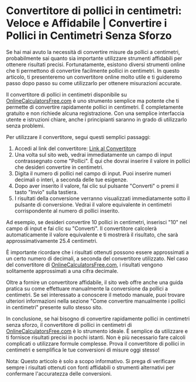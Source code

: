 Convertitore di pollici in centimetri: Veloce e Affidabile | Convertire i Pollici in Centimetri Senza Sforzo
============================================================================================================

Se hai mai avuto la necessità di convertire misure da pollici a centimetri, probabilmente sai quanto sia importante utilizzare strumenti affidabili per ottenere risultati precisi. Fortunatamente, esistono diversi strumenti online che ti permettono di convertire facilmente pollici in centimetri. In questo articolo, ti presenteremo un convertitore online molto utile e ti guideremo passo dopo passo su come utilizzarlo per ottenere misurazioni accurate.

Il convertitore di pollici in centimetri disponibile su [OnlineCalculatorsFree.com](http://OnlineCalculatorsFree.com) è uno strumento semplice ma potente che ti permette di convertire rapidamente pollici in centimetri. È completamente gratuito e non richiede alcuna registrazione. Con una semplice interfaccia utente e istruzioni chiare, anche i principianti saranno in grado di utilizzarlo senza problemi.

Per utilizzare il convertitore, segui questi semplici passaggi:

1. Accedi al link del convertitore: [Link al Convertitore](https://www.onlinecalculatorsfree.com/it/convert/inch-to-cm.html)
2. Una volta sul sito web, vedrai immediatamente un campo di input contrassegnato come "Pollici". È qui che dovrai inserire il valore in pollici che desideri convertire in centimetri.
3. Digita il numero di pollici nel campo di input. Puoi inserire numeri decimali o interi, a seconda delle tue esigenze.
4. Dopo aver inserito il valore, fai clic sul pulsante "Converti" o premi il tasto "Invio" sulla tastiera.
5. I risultati della conversione verranno visualizzati immediatamente sotto il pulsante di conversione. Vedrai il valore equivalente in centimetri corrispondente al numero di pollici inserito.

Ad esempio, se desideri convertire 10 pollici in centimetri, inserisci "10" nel campo di input e fai clic su "Converti". Il convertitore calcolerà automaticamente il valore equivalente e ti mostrerà il risultato, che sarà approssimativamente 25.4 centimetri.

È importante ricordare che i risultati ottenuti possono essere approssimati a un certo numero di decimali, a seconda del convertitore utilizzato. Nel caso del convertitore di [OnlineCalculatorsFree.com](http://OnlineCalculatorsFree.com), i risultati vengono solitamente approssimati a una cifra decimale.

Oltre a fornire un convertitore affidabile, il sito web offre anche una guida pratica su come effettuare manualmente la conversione da pollici a centimetri. Se sei interessato a conoscere il metodo manuale, puoi trovare ulteriori informazioni nella sezione "Come convertire manualmente i pollici in centimetri" presente sullo stesso sito.

In conclusione, se hai bisogno di convertire rapidamente pollici in centimetri senza sforzo, il convertitore di pollici in centimetri di [OnlineCalculatorsFree.com](http://OnlineCalculatorsFree.com) è lo strumento ideale. È semplice da utilizzare e ti fornisce risultati precisi in pochi istanti. Non è più necessario fare calcoli complicati o utilizzare formule complesse. Prova il convertitore di pollici in centimetri e semplifica le tue conversioni di misure oggi stesso!

Nota: Questo articolo è solo a scopo informativo. Si prega di verificare sempre i risultati ottenuti con fonti affidabili o strumenti alternativi per confermare l'accuratezza delle conversioni.